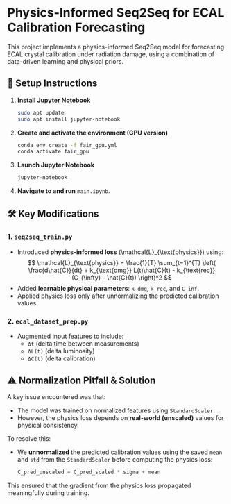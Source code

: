 # Physics-Informed Seq2Seq for ECAL Calibration Forecasting

This project implements a physics-informed Seq2Seq model for forecasting ECAL crystal calibration under radiation damage, using a combination of data-driven learning and physical priors.

## 🚀 Setup Instructions

1. **Install Jupyter Notebook**
   ```bash
   sudo apt update
   sudo apt install jupyter-notebook
   ```

2. **Create and activate the environment (GPU version)**
   ```bash
   conda env create -f fair_gpu.yml
   conda activate fair_gpu
   ```

3. **Launch Jupyter Notebook**
   ```bash
   jupyter-notebook
   ```

4. **Navigate to and run** `main.ipynb`.

## 🛠️ Key Modifications

### 1. `seq2seq_train.py`
- Introduced **physics-informed loss** \(\mathcal{L}_{\text{physics}}\) using:
  $$
  \mathcal{L}_{\text{physics}} = \frac{1}{T} \sum_{t=1}^{T} \left( \frac{d\hat{C}}{dt} + k_{\text{dmg}} L(t)\hat{C}(t) - k_{\text{rec}}(C_{\infty} - \hat{C}(t)) \right)^2
  $$
- Added **learnable physical parameters**: `k_dmg`, `k_rec`, and `C_inf`.
- Applied physics loss only after unnormalizing the predicted calibration values.

### 2. `ecal_dataset_prep.py`
- Augmented input features to include:
  - `Δt` (delta time between measurements)
  - `ΔL(t)` (delta luminosity)
  - `ΔC(t)` (delta calibration)

## ⚠️ Normalization Pitfall & Solution

A key issue encountered was that:
- The model was trained on normalized features using `StandardScaler`.
- However, the physics loss depends on **real-world (unscaled)** values for physical consistency.

To resolve this:
- We **unnormalized** the predicted calibration values using the saved `mean` and `std` from the `StandardScaler` before computing the physics loss:
  ```python
  C_pred_unscaled = C_pred_scaled * sigma + mean
  ```

This ensured that the gradient from the physics loss propagated meaningfully during training.
